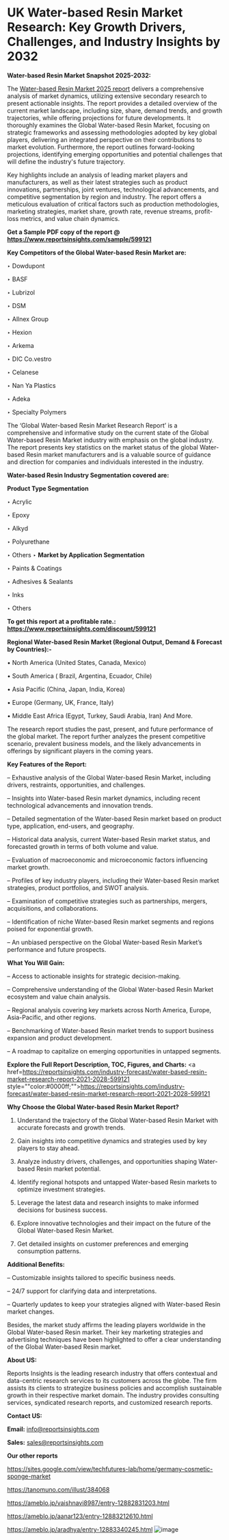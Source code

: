 # UK Water-based Resin Market Research: Key Growth Drivers, Challenges, and Industry Insights by 2032

<strong>Water-based Resin Market Snapshot 2025-2032:</strong>

The <a href=https://www.reportsinsights.com/sample/599121>Water-based Resin Market 2025 report</a> delivers a comprehensive analysis of market dynamics, utilizing extensive secondary research to present actionable insights. The report provides a detailed overview of the current market landscape, including size, share, demand trends, and growth trajectories, while offering projections for future developments. It thoroughly examines the Global Water-based Resin Market, focusing on strategic frameworks and assessing methodologies adopted by key global players, delivering an integrated perspective on their contributions to market evolution. Furthermore, the report outlines forward-looking projections, identifying emerging opportunities and potential challenges that will define the industry's future trajectory.

Key highlights include an analysis of leading market players and manufacturers, as well as their latest strategies such as product innovations, partnerships, joint ventures, technological advancements, and competitive segmentation by region and industry. The report offers a meticulous evaluation of critical factors such as production methodologies, marketing strategies, market share, growth rate, revenue streams, profit-loss metrics, and value chain dynamics.

<strong>Get a Sample PDF copy of the report @ <a href=https://www.reportsinsights.com/sample/599121 style=color:#0000ff;>https://www.reportsinsights.com/sample/599121</a></strong>

<strong>Key Competitors of the Global Water-based Resin Market are:</strong>

‣ Dowdupont

‣ BASF

‣ Lubrizol

‣ DSM

‣ Allnex Group

‣ Hexion

‣ Arkema

‣ DIC
 Co.vestro

‣ Celanese

‣ Nan Ya Plastics

‣ Adeka

‣ Specialty Polymers

The ‘Global Water-based Resin Market Research Report’ is a comprehensive and informative study on the current state of the Global Water-based Resin Market industry with emphasis on the global industry. The report presents key statistics on the market status of the global Water-based Resin market manufacturers and is a valuable source of guidance and direction for companies and individuals interested in the industry.

<strong>Water-based Resin Industry Segmentation covered are:</strong>

<strong>Product Type Segmentation</strong>

‣ Acrylic

‣ Epoxy

‣ Alkyd

‣ Polyurethane

‣ Others
‣ 
<strong>Market by Application Segmentation</strong>

‣ Paints & Coatings

‣ Adhesives & Sealants

‣ Inks

‣ Others

<strong>To get this report at a profitable rate.: <a href=https://www.reportsinsights.com/discount/599121 style=color:#0000ff;>https://www.reportsinsights.com/discount/599121</a></strong>

<strong>Regional Water-based Resin Market (Regional Output, Demand &amp; Forecast by Countries):-</strong>

• North America (United States, Canada, Mexico)

• South America ( Brazil, Argentina, Ecuador, Chile)

• Asia Pacific (China, Japan, India, Korea)

• Europe (Germany, UK, France, Italy)

• Middle East Africa (Egypt, Turkey, Saudi Arabia, Iran) And More.

The research report studies the past, present, and future performance of the global market. The report further analyzes the present competitive scenario, prevalent business models, and the likely advancements in offerings by significant players in the coming years.

<strong>Key Features of the Report:</strong>

– Exhaustive analysis of the Global Water-based Resin Market, including drivers, restraints, opportunities, and challenges.

– Insights into Water-based Resin market dynamics, including recent technological advancements and innovation trends.

– Detailed segmentation of the Water-based Resin market based on product type, application, end-users, and geography.

– Historical data analysis, current Water-based Resin market status, and forecasted growth in terms of both volume and value.

– Evaluation of macroeconomic and microeconomic factors influencing market growth.

– Profiles of key industry players, including their Water-based Resin market strategies, product portfolios, and SWOT analysis.

– Examination of competitive strategies such as partnerships, mergers, acquisitions, and collaborations.

– Identification of niche Water-based Resin market segments and regions poised for exponential growth.

– An unbiased perspective on the Global Water-based Resin Market’s performance and future prospects.

<strong>What You Will Gain:</strong>

– Access to actionable insights for strategic decision-making.

– Comprehensive understanding of the Global Water-based Resin Market ecosystem and value chain analysis.

– Regional analysis covering key markets across North America, Europe, Asia-Pacific, and other regions.

– Benchmarking of Water-based Resin market trends to support business expansion and product development.

– A roadmap to capitalize on emerging opportunities in untapped segments.

<strong>Explore the Full Report Description, TOC, Figures, and Charts:</strong>
<a href=https://reportsinsights.com/industry-forecast/water-based-resin-market-research-report-2021-2028-599121 style=""color:#0000ff;"">https://reportsinsights.com/industry-forecast/water-based-resin-market-research-report-2021-2028-599121</a>

<strong>Why Choose the Global Water-based Resin Market Report?</strong>

1. Understand the trajectory of the Global Water-based Resin Market with accurate forecasts and growth trends.

2. Gain insights into competitive dynamics and strategies used by key players to stay ahead.

3. Analyze industry drivers, challenges, and opportunities shaping Water-based Resin market potential.

4. Identify regional hotspots and untapped Water-based Resin markets to optimize investment strategies.

5. Leverage the latest data and research insights to make informed decisions for business success.

6. Explore innovative technologies and their impact on the future of the Global Water-based Resin Market.

7. Get detailed insights on customer preferences and emerging consumption patterns.

<strong>Additional Benefits:</strong>

– Customizable insights tailored to specific business needs.

– 24/7 support for clarifying data and interpretations.

– Quarterly updates to keep your strategies aligned with Water-based Resin market changes.

Besides, the market study affirms the leading players worldwide in the Global Water-based Resin market. Their key marketing strategies and advertising techniques have been highlighted to offer a clear understanding of the Global Water-based Resin market.

<strong><strong>About US</strong>:</strong>

Reports Insights is the leading research industry that offers contextual and data-centric research services to its customers across the globe. The firm assists its clients to strategize business policies and accomplish sustainable growth in their respective market domain. The industry provides consulting services, syndicated research reports, and customized research reports.

<strong>Contact US:</strong>

<p class=><b>Email:</b> <a href=mailto:info@reportsinsights.com>info@reportsinsights.com</a></p>
<p class=><b>Sales:</b> <a href=mailto:sales@reportsinsights.com>sales@reportsinsights.com</a></p>

<strong>Our other reports</strong>

<a href=https://sites.google.com/view/techfutures-lab/home/germany-cosmetic-sponge-market>https://sites.google.com/view/techfutures-lab/home/germany-cosmetic-sponge-market</a>

<a href=https://tanomuno.com/illust/384068>https://tanomuno.com/illust/384068</a>

<a href=https://ameblo.jp/vaishnavi8987/entry-12882831203.html>https://ameblo.jp/vaishnavi8987/entry-12882831203.html</a>

<a href=https://ameblo.jp/aanar123/entry-12883212610.html>https://ameblo.jp/aanar123/entry-12883212610.html</a>

<a href=https://ameblo.jp/aradhya/entry-12883340245.html>https://ameblo.jp/aradhya/entry-12883340245.html</a>
![image](https://github.com/user-attachments/assets/cbcd04aa-1fa0-4523-8b65-c20e51558b19)
